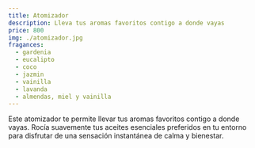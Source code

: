 ```yaml
---
title: Atomizador
description: Lleva tus aromas favoritos contigo a donde vayas
price: 800
img: ./atomizador.jpg
fragances:
  - gardenia
  - eucalipto
  - coco
  - jazmin
  - vainilla
  - lavanda
  - almendas, miel y vainilla
---
```


Este atomizador te permite llevar tus aromas favoritos contigo a donde vayas. Rocía suavemente tus aceites esenciales preferidos en tu entorno para disfrutar de una sensación instantánea de calma y bienestar.
